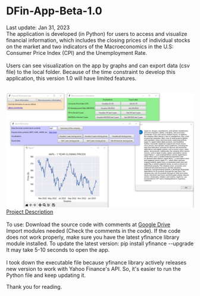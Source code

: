# DFin-App-Beta-1.0
Last update: Jan 31, 2023 <br />
The application is developed (in Python) for users to access and visualize financial information, which includes the closing prices of individual stocks on the market and two indicators of the Macroeconomics in the U.S: Consumer Price Index (CPI) and the Unemployment Rate. <br /> <br />
Users can see visualization on the app by graphs and can export data (csv file) to the local folder. Because of the time constraint to develop this application, this version 1.0 will have limited features. <br /> <br />

![My Image](Screenshot-1.jpg) <br />
[Project Description](https://drive.google.com/file/d/18r86FgpYEx1TauRBwVlr_s1-8HV70h74/view)<br /><br />
To use: Download the source code with comments at [Google Drive](https://drive.google.com/file/d/1e_72vYTBIinM9C8_EwP-D5pAQl3950Do/view) <br />
Import modules needed (Check the comments in the code). If the code does not work properly, make sure you have the latest yfinance library module installed. To update the latest version: pip install yfinance --upgrade <br />
It may take 5-10 seconds to open the app. <br /><br />
I took down the executable file because yfinance library actively releases new version to work with Yahoo Finance's API. So, it's easier to run the Python file and keep updating it. <br />

Thank you for reading.
